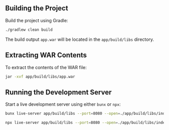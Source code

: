 ## Building the Project

Build the project using Gradle:

```bash
./gradlew clean build
```

The build output `app.war` will be located in the `app/build/libs` directory.

## Extracting WAR Contents

To extract the contents of the WAR file:

```bash
jar -xvf app/build/libs/app.war
```

## Running the Development Server

Start a live development server using either `bunx` or `npx`:

```bash
bunx live-server app/build/libs --port=8080 --open=./app/build/libs/index.html

npx live-server app/build/libs --port=8080 --open=./app/build/libs/index.html
```

